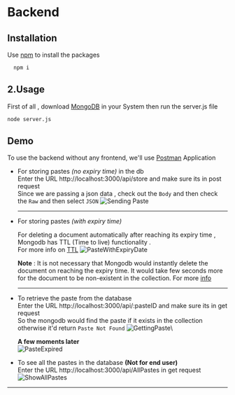
# Backend


## Installation

Use [npm](https://docs.npmjs.com/downloading-and-installing-node-js-and-npm) to install the packages

```bash
  npm i
```

    
## 2.Usage

First of all , download [MongoDB](https://www.mongodb.com/try/download/community) in your System
then run the server.js file
```bash
node server.js
```


## Demo

To use the backend without any frontend, we'll use [Postman](https://www.postman.com/downloads/) Application 

- For storing pastes _(no expiry time)_  in the db\
    Enter the URL http://localhost:3000/api/store and make sure its in post request \
    Since we are passing a json data , check out the `Body` and then check the `Raw` and then select `JSON`
    ![Sending Paste](https://user-images.githubusercontent.com/88343134/148198319-89873fa1-f217-4fe5-9b87-6ef3217ae875.gif)

    ***
- For storing pastes _(with expiry time)_
    
    For deleting a document automatically after reaching its expiry time , Mongodb has 
    TTL (Time to live) functionality .\
    For more info on [TTL](https://docs.mongodb.com/manual/tutorial/expire-data/)
    ![PasteWithExpiryDate](https://user-images.githubusercontent.com/88343134/148198554-1e18e511-65e7-49c2-abb1-467d1fde996c.gif)

    **Note** : It is not necessary that Mongodb would instantly delete the document on reaching the expiry time.
    It would take few seconds more for the document to be non-existent in the collection.
    For more 
    [info](https://stackoverflow.com/questions/18727743/mongodb-ttl-not-removing-documents)
    ***
- To retrieve the paste from the database\
    Enter the URL http://localhost:3000/api/:pasteID and make sure its in get request \
    So the mongodb would find the paste if it exists in the collection otherwise it'd return 
    `Paste Not Found`
    ![GettingPaste](https://user-images.githubusercontent.com/88343134/148198699-c6a69de0-e2ee-47bb-97e5-4f1dbe4a82ee.gif)\
    
    **A few moments later**\
    ![PasteExpired](https://user-images.githubusercontent.com/88343134/148198719-a78e05c5-1f1d-4f67-b279-c2022a88b933.gif)

- To see all the pastes in the database **(Not for end user)**\
    Enter the URL http://localhost:3000/api/AllPastes in get request\
    ![ShowAllPastes](https://user-images.githubusercontent.com/88343134/148203908-2b7a6fca-558c-459c-b13c-1da01153db7e.gif)
***

